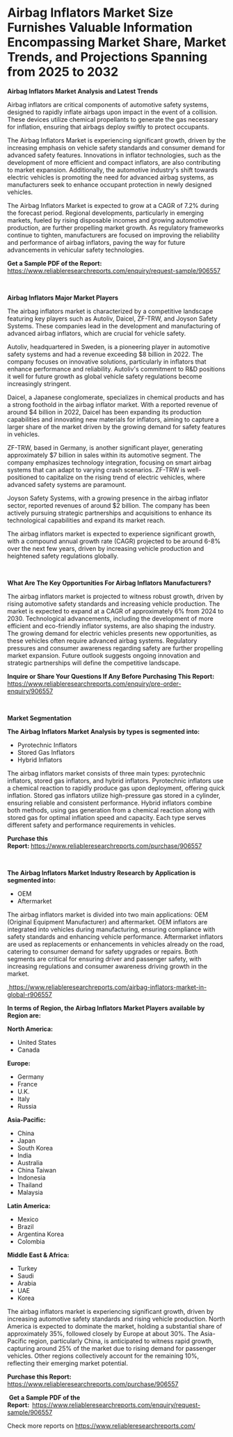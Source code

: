<p><h1>Airbag Inflators Market Size Furnishes Valuable Information Encompassing Market Share, Market Trends, and Projections Spanning from 2025 to 2032</h1></p><p><strong>Airbag Inflators Market Analysis and Latest Trends</strong></p>
<p><p>Airbag inflators are critical components of automotive safety systems, designed to rapidly inflate airbags upon impact in the event of a collision. These devices utilize chemical propellants to generate the gas necessary for inflation, ensuring that airbags deploy swiftly to protect occupants.</p><p>The Airbag Inflators Market is experiencing significant growth, driven by the increasing emphasis on vehicle safety standards and consumer demand for advanced safety features. Innovations in inflator technologies, such as the development of more efficient and compact inflators, are also contributing to market expansion. Additionally, the automotive industry's shift towards electric vehicles is promoting the need for advanced airbag systems, as manufacturers seek to enhance occupant protection in newly designed vehicles.</p><p>The Airbag Inflators Market is expected to grow at a CAGR of 7.2% during the forecast period. Regional developments, particularly in emerging markets, fueled by rising disposable incomes and growing automotive production, are further propelling market growth. As regulatory frameworks continue to tighten, manufacturers are focused on improving the reliability and performance of airbag inflators, paving the way for future advancements in vehicular safety technologies.</p></p>
<p><strong>Get a Sample PDF of the Report:&nbsp;</strong> <a href="https://www.reliableresearchreports.com/enquiry/request-sample/906557?utm_campaign=3110&utm_medium=2&utm_source=Github&utm_content=ia&utm_term=21032025&utm_id=airbag-inflators">https://www.reliableresearchreports.com/enquiry/request-sample/906557</a></p>
<p>&nbsp;</p>
<p><strong>Airbag Inflators Major Market Players</strong></p>
<p><p>The airbag inflators market is characterized by a competitive landscape featuring key players such as Autoliv, Daicel, ZF-TRW, and Joyson Safety Systems. These companies lead in the development and manufacturing of advanced airbag inflators, which are crucial for vehicle safety.</p><p>Autoliv, headquartered in Sweden, is a pioneering player in automotive safety systems and had a revenue exceeding $8 billion in 2022. The company focuses on innovative solutions, particularly in inflators that enhance performance and reliability. Autoliv's commitment to R&D positions it well for future growth as global vehicle safety regulations become increasingly stringent.</p><p>Daicel, a Japanese conglomerate, specializes in chemical products and has a strong foothold in the airbag inflator market. With a reported revenue of around $4 billion in 2022, Daicel has been expanding its production capabilities and innovating new materials for inflators, aiming to capture a larger share of the market driven by the growing demand for safety features in vehicles.</p><p>ZF-TRW, based in Germany, is another significant player, generating approximately $7 billion in sales within its automotive segment. The company emphasizes technology integration, focusing on smart airbag systems that can adapt to varying crash scenarios. ZF-TRW is well-positioned to capitalize on the rising trend of electric vehicles, where advanced safety systems are paramount.</p><p>Joyson Safety Systems, with a growing presence in the airbag inflator sector, reported revenues of around $2 billion. The company has been actively pursuing strategic partnerships and acquisitions to enhance its technological capabilities and expand its market reach.</p><p>The airbag inflators market is expected to experience significant growth, with a compound annual growth rate (CAGR) projected to be around 6-8% over the next few years, driven by increasing vehicle production and heightened safety regulations globally.</p></p>
<p>&nbsp;</p>
<p><strong>What Are The Key Opportunities For Airbag Inflators Manufacturers?</strong></p>
<p><p>The airbag inflators market is projected to witness robust growth, driven by rising automotive safety standards and increasing vehicle production. The market is expected to expand at a CAGR of approximately 6% from 2024 to 2030. Technological advancements, including the development of more efficient and eco-friendly inflator systems, are also shaping the industry. The growing demand for electric vehicles presents new opportunities, as these vehicles often require advanced airbag systems. Regulatory pressures and consumer awareness regarding safety are further propelling market expansion. Future outlook suggests ongoing innovation and strategic partnerships will define the competitive landscape.</p></p>
<p><strong>Inquire or Share Your Questions If Any Before Purchasing This Report:</strong> <a href="https://www.reliableresearchreports.com/enquiry/pre-order-enquiry/906557?utm_campaign=3110&utm_medium=2&utm_source=Github&utm_content=ia&utm_term=21032025&utm_id=airbag-inflators">https://www.reliableresearchreports.com/enquiry/pre-order-enquiry/906557</a></p>
<p>&nbsp;</p>
<p><strong>Market Segmentation</strong></p>
<p><strong>The Airbag Inflators Market Analysis by types is segmented into:</strong></p>
<p><ul><li>Pyrotechnic Inflators</li><li>Stored Gas Inflators</li><li>Hybrid Inflators</li></ul></p>
<p><p>The airbag inflators market consists of three main types: pyrotechnic inflators, stored gas inflators, and hybrid inflators. Pyrotechnic inflators use a chemical reaction to rapidly produce gas upon deployment, offering quick inflation. Stored gas inflators utilize high-pressure gas stored in a cylinder, ensuring reliable and consistent performance. Hybrid inflators combine both methods, using gas generation from a chemical reaction along with stored gas for optimal inflation speed and capacity. Each type serves different safety and performance requirements in vehicles.</p></p>
<p><strong>Purchase this Report:&nbsp;</strong><a href="https://www.reliableresearchreports.com/purchase/906557?utm_campaign=3110&utm_medium=2&utm_source=Github&utm_content=ia&utm_term=21032025&utm_id=airbag-inflators">https://www.reliableresearchreports.com/purchase/906557</a></p>
<p>&nbsp;</p>
<p><strong>The Airbag Inflators Market Industry Research by Application is segmented into:</strong></p>
<p><ul><li>OEM</li><li>Aftermarket</li></ul></p>
<p><p>The airbag inflators market is divided into two main applications: OEM (Original Equipment Manufacturer) and aftermarket. OEM inflators are integrated into vehicles during manufacturing, ensuring compliance with safety standards and enhancing vehicle performance. Aftermarket inflators are used as replacements or enhancements in vehicles already on the road, catering to consumer demand for safety upgrades or repairs. Both segments are critical for ensuring driver and passenger safety, with increasing regulations and consumer awareness driving growth in the market.</p></p>
<p><a href="https://www.reliableresearchreports.com/airbag-inflators-market-in-global-r906557?utm_campaign=3110&utm_medium=2&utm_source=Github&utm_content=ia&utm_term=21032025&utm_id=airbag-inflators">&nbsp;https://www.reliableresearchreports.com/airbag-inflators-market-in-global-r906557</a></p>
<p><strong>In terms of Region, the Airbag Inflators Market Players available by Region are:</strong></p>
<p>
    <p> <strong> North America: </strong>
        <ul>
            <li>United States</li>
            <li>Canada</li>
        </ul>
        </p> 
    <p> <strong> Europe: </strong>
        <ul>
            <li>Germany</li>
            <li>France</li>
            <li>U.K.</li>
            <li>Italy</li>
            <li>Russia</li>
        </ul>
        </p> 
    <p> <strong> Asia-Pacific: </strong>
        <ul>
            <li>China</li>
            <li>Japan</li>
            <li>South Korea</li>
            <li>India</li>
            <li>Australia</li>
            <li>China Taiwan</li>
            <li>Indonesia</li>
            <li>Thailand</li>
            <li>Malaysia</li>
        </ul>
        </p> 
    <p> <strong> Latin America: </strong>
        <ul>
            <li>Mexico</li>
            <li>Brazil</li>
            <li>Argentina Korea</li>
            <li>Colombia</li>
        </ul>
        </p> 
    <p> <strong> Middle East & Africa: </strong>
        <ul>
            <li>Turkey</li>
            <li>Saudi</li>
            <li>Arabia</li>
            <li>UAE</li>
            <li>Korea</li>
        </ul>
    </p>
    </p>
<p><p>The airbag inflators market is experiencing significant growth, driven by increasing automotive safety standards and rising vehicle production. North America is expected to dominate the market, holding a substantial share of approximately 35%, followed closely by Europe at about 30%. The Asia-Pacific region, particularly China, is anticipated to witness rapid growth, capturing around 25% of the market due to rising demand for passenger vehicles. Other regions collectively account for the remaining 10%, reflecting their emerging market potential.</p></p>
<p><strong>Purchase this Report: </strong><a href="https://www.reliableresearchreports.com/purchase/906557?utm_campaign=3110&utm_medium=2&utm_source=Github&utm_content=ia&utm_term=21032025&utm_id=airbag-inflators">https://www.reliableresearchreports.com/purchase/906557</a></p>
<p>&nbsp;<strong>Get a Sample PDF of the Report:&nbsp;&nbsp;</strong><a href="https://www.reliableresearchreports.com/enquiry/request-sample/906557?utm_campaign=3110&utm_medium=2&utm_source=Github&utm_content=ia&utm_term=21032025&utm_id=airbag-inflators">https://www.reliableresearchreports.com/enquiry/request-sample/906557</a></p>
<p><strong></strong></p>
<p>Check more reports on <a href="https://www.reliableresearchreports.com/?utm_campaign=3110&utm_medium=2&utm_source=Github&utm_content=ia&utm_term=21032025&utm_id=airbag-inflators">https://www.reliableresearchreports.com/</a></p>